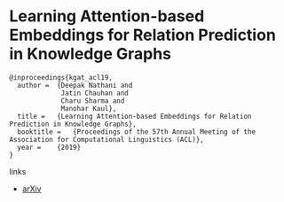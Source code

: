 # Learning Attention-based Embeddings for Relation Prediction in Knowledge Graphs

```
@inproceedings{kgat_acl19,
  author = 	{Deepak Nathani and
             Jatin Chauhan and
             Charu Sharma and
             Manohar Kaul},
  title = 	{Learning Attention-based Embeddings for Relation Prediction in Knowledge Graphs},
  booktitle = 	{Proceedings of the 57th Annual Meeting of the Association for Computational Linguistics (ACL)},
  year = 	{2019}
}
```

links
- [arXiv](https://arxiv.org/abs/1906.01195)
